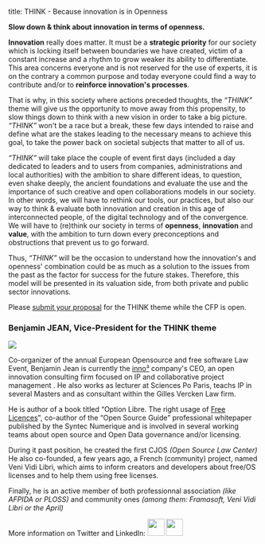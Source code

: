 title:  THINK - Because innovation is in Openness

**Slow down & think about innovation in terms of openness.**

**Innovation** really does matter. It must be a **strategic priority** for our society which is locking itself between boundaries we have created, victim of a constant increase and a rhythm to grow weaker its ability to differentiate. This area concerns everyone and is not reserved for the use of experts, it is on the contrary a common purpose and today everyone could find a way to contribute and/or to **reinforce innovation's processes**.


That is why, in this society where actions preceded thoughts, the *“THINK”* theme will give us the opportunity to move away from this propensity, to slow things down to think with a new vision in order to take a big picture. *“THINK”* won't be a race but a break, these few days intended to raise and define what are the stakes leading to the necessary means to achieve this goal, to take the power back on societal subjects that matter to all of us.


*“THINK”* will take place the couple of event first days (included a day dedicated to leaders and to users from companies, administrations and local authorities) with the ambition to share different ideas, to question, even shake deeply, the ancient foundations and evaluate the use and the importance of such creative and open collaborations models in our society. In other words, we will have to rethink our tools, our practices, but also our way to think & evaluate both innovation and creation in this age of interconnected people, of the digital technology and of the convergence. We will have to (re)think our society in terms of **openness**, **innovation** and **value**, with the ambition to turn down every preconceptions and obstructions that prevent us to go forward.


Thus, *“THINK”* will be the occasion to understand how the innovation's and openness' combination could be as much as a solution to the issues from the past as the factor for success for the future stakes. Therefore, this model will be presented in its valuation side, from both private and public sector innovations.

Please <a class="btn" href="/en/cfp">submit your proposal</a> for the THINK theme while the CFP is open.

### Benjamin JEAN, Vice-President for the THINK theme

<img src="/static/pictures/Team/BJean.jpg">  


Co-organizer of the annual European Opensource and free software Law Event, Benjamin Jean is currently the [inno³](http://inno3.fr/) company's CEO, an open innovation consulting firm focused on IP and collaborative project management . He also works as lecturer at Sciences Po Paris, teachs IP in several Masters and as consultant within the Gilles Vercken Law firm.

He is author of a book titled “Option Libre. The right usage of [Free Licences](http://framabook.org)", co-author of the “Open Source Guide” professional whitepaper published by the Syntec Numerique and is involved in several working teams about open source and Open Data governance and/or licensing.

During it past position, he created the first CJOS *(Open Source Law Center)* He also co-founded, a few years ago, a French (community) project, named Veni Vidi Libri, which aims to inform creators and developers about free/OS licenses and to help them using free licenses.

Finally, he is an active member of both professionnal association *(like AFPIDA or PLOSS)* and community ones *(among them: Framasoft, Veni Vidi Libri or the April)*

More information on Twitter and LinkedIn:
<a href="https://www.linkedin.com/in/benjaminjean/fr " target="_blank"><img src="/static/pictures/linkedin.png" width="34" ></a></a>  <a href="https://twitter.com/mben_vvl" target="_blank"><img src="/static/pictures/Twitter.jpg" width="34" ></a></a>



